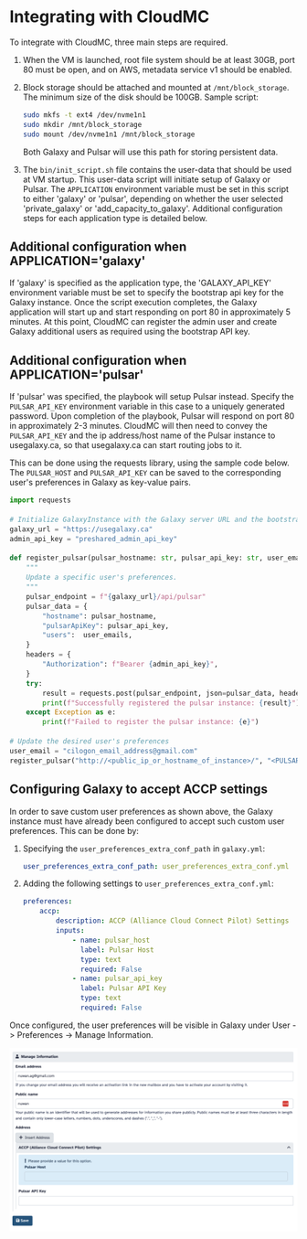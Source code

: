 # Integrating with CloudMC

To integrate with CloudMC, three main steps are required.

1.  When the VM is launched, root file system should be at least 30GB, port 80 must be open, and on AWS, metadata service v1 should be enabled.

2.  Block storage should be attached and mounted at `/mnt/block_storage`. The minimum size of the disk should be 100GB.
    Sample script:

    ```bash
    sudo mkfs -t ext4 /dev/nvme1n1
    sudo mkdir /mnt/block_storage
    sudo mount /dev/nvme1n1 /mnt/block_storage
    ```

    Both Galaxy and Pulsar will use this path for storing persistent data.

3.  The `bin/init_script.sh` file contains the user-data that should be used at VM startup.
    This user-data script will initiate setup of Galaxy or Pulsar. The `APPLICATION` environment variable
    must be set in this script to either 'galaxy' or 'pulsar', depending on whether the user selected 'private_galaxy'
    or 'add_capacity_to_galaxy'. Additional configuration steps for each application type is detailed below.

## Additional configuration when APPLICATION='galaxy'

If 'galaxy' is specified as the application type, the 'GALAXY_API_KEY' environment variable must be set to specify the bootstrap api key for the Galaxy
instance. Once the script execution completes, the Galaxy application will start up and start responding on port 80 in approximately 5 minutes.
At this point, CloudMC can register the admin user and create Galaxy additional users as required using the bootstrap API key.

## Additional configuration when APPLICATION='pulsar'

If 'pulsar' was specified, the playbook will setup Pulsar instead. Specify the `PULSAR_API_KEY` environment variable in this case to a uniquely generated password.
Upon completion of the playbook, Pulsar will respond on port 80 in approximately 2-3 minutes. CloudMC will then need to convey the `PULSAR_API_KEY` and the
ip address/host name of the Pulsar instance to usegalaxy.ca, so that usegalaxy.ca can start routing jobs to it.

This can be done using the requests library, using the sample code below. The `PULSAR_HOST` and `PULSAR_API_KEY` can be saved to the corresponding user's
preferences in Galaxy as key-value pairs.

```python
import requests

# Initialize GalaxyInstance with the Galaxy server URL and the bootstrap admin API key
galaxy_url = "https://usegalaxy.ca"
admin_api_key = "preshared_admin_api_key"

def register_pulsar(pulsar_hostname: str, pulsar_api_key: str, user_emails: list[str]):
    """
    Update a specific user's preferences.
    """
    pulsar_endpoint = f"{galaxy_url}/api/pulsar"
    pulsar_data = {
        "hostname": pulsar_hostname,
        "pulsarApiKey": pulsar_api_key,
        "users":  user_emails,
    }
    headers = {
        "Authorization": f"Bearer {admin_api_key}",
    }
    try:
        result = requests.post(pulsar_endpoint, json=pulsar_data, headers=headers)
        print(f"Successfully registered the pulsar instance: {result}")
    except Exception as e:
        print(f"Failed to register the pulsar instance: {e}")

# Update the desired user's preferences
user_email = "cilogon_email_address@gmail.com"
register_pulsar("http://<public_ip_or_hostname_of_instance>/", "<PULSAR_API_KEY>", [user_email])

```

## Configuring Galaxy to accept ACCP settings

In order to save custom user preferences as shown above, the Galaxy instance must have already been configured to accept
such custom user preferences. This can be done by:

1. Specifying the `user_preferences_extra_conf_path` in `galaxy.yml`:

    ```yaml
    user_preferences_extra_conf_path: user_preferences_extra_conf.yml
    ```

2. Adding the following settings to `user_preferences_extra_conf.yml`:

    ```yaml
    preferences:
        accp:
            description: ACCP (Alliance Cloud Connect Pilot) Settings
            inputs:
                - name: pulsar_host
                  label: Pulsar Host
                  type: text
                  required: False
                - name: pulsar_api_key
                  label: Pulsar API Key
                  type: text
                  required: False
    ```

Once configured, the user preferences will be visible in Galaxy under User -> Preferences -> Manage Information.

![screenshot of user preferences](user_preferences.png)
